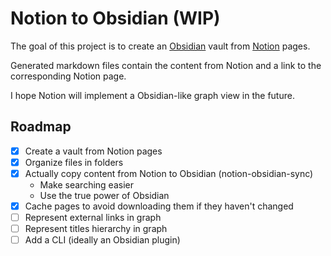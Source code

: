 # Notion to Obsidian (WIP)

The goal of this project is to create an [Obsidian](https://obsidian.md/) vault from [Notion](https://www.notion.so/) pages.

Generated markdown files contain the content from Notion and a link to the corresponding Notion page.

I hope Notion will implement a Obsidian-like graph view in the future.

## Roadmap

- [x] Create a vault from Notion pages
- [x] Organize files in folders
- [x] Actually copy content from Notion to Obsidian (notion-obsidian-sync)
  - Make searching easier
  - Use the true power of Obsidian
- [x] Cache pages to avoid downloading them if they haven't changed
- [ ] Represent external links in graph
- [ ] Represent titles hierarchy in graph
- [ ] Add a CLI (ideally an Obsidian plugin)
